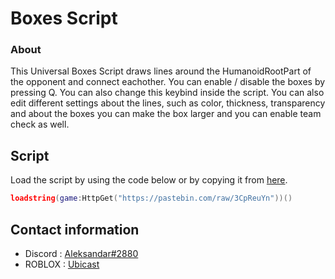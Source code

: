 # Boxes Script

### About

This Universal Boxes Script draws lines around the HumanoidRootPart of the opponent and connect eachother.
You can enable / disable the boxes by pressing Q. You can also change this keybind inside the script.
You can also edit different settings about the lines, such as color, thickness, transparency and about the boxes you can make the box larger and you can enable team check as well.

## Script

Load the script by using the code below or by copying it from [here](https://github.com/UbicastDev/Boxes-Script/blob/main/Boxes%20Script).
```lua
loadstring(game:HttpGet("https://pastebin.com/raw/3CpReuYn"))()
```

## Contact information

- Discord : [Aleksandar#2880](https://discord.com/users/611111398818316309)
- ROBLOX : [Ubicast](https://www.roblox.com/users/330279990/profile)
